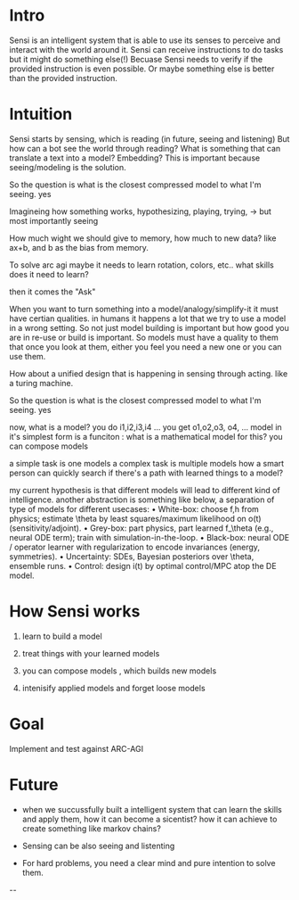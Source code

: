 # Intro
Sensi is an intelligent system that is able to use its senses to perceive and interact with the world around it.
Sensi can receive instructions to do tasks but it might do something else(!)
Becuase Sensi needs to verify if the provided instruction is even possible. Or maybe something else is better than the provided instruction.

# Intuition 
Sensi starts by sensing, which is reading (in future, seeing and listening)
But how can a bot see the world through reading?
What is something that can translate a text into a model? Embedding?
This is important because seeing/modeling is the solution.

So the question is what is the closest compressed model to what I'm seeing. yes

Imagineing how something works, hypothesizing, playing, trying, -> but most importantly seeing 

How much wight we should give to memory, how much to new data? like ax+b, and b as the bias from memory.


To solve arc agi maybe it needs to learn rotation, colors, etc.. what skills does it need to learn?

then it comes the "Ask"

When you want to turn something into a model/analogy/simplify-it it must have certian qualities. in humans it happens a lot that we try to use a model in a wrong setting. 
So not just model building is important but how good you are in re-use or build is important. 
So models must have a quality to them that once you look at them, either you feel you need a new one or you can use them. 

How about a unified design that is happening in sensing through acting. like a turing machine.


So the question is what is the closest compressed model to what I'm seeing. yes

now, what is a model?
you do i1,i2,i3,i4 ... you get o1,o2,o3, o4, ...
model in it's simplest form is a funciton
:
what is a mathematical model for this?
you can compose models

a simple task is one models
a complex task is multiple models
how a smart person can quickly search if there's a path with learned things to a model?

my current hypothesis is that different models will lead to different kind of intelligence.
another abstraction is something like below, a separation of type of models for different usecases:
	•	White-box: choose f,h from physics; estimate \theta by least squares/maximum likelihood on o(t) (sensitivity/adjoint).
	•	Grey-box: part physics, part learned f_\theta (e.g., neural ODE term); train with simulation-in-the-loop.
	•	Black-box: neural ODE / operator learner with regularization to encode invariances (energy, symmetries).
	•	Uncertainty: SDEs, Bayesian posteriors over \theta, ensemble runs.
	•	Control: design i(t) by optimal control/MPC atop the DE model.



# How Sensi works
1. learn to build a model
2. treat things with your learned models
3. you can compose models , which builds new models

100. intenisify applied models and forget loose models

# Goal
Implement and test against ARC-AGI

# Future
- when we succussfully built a intelligent system  that can learn the skills and apply them, how it can become a sicentist?
how it can achieve to create something like markov chains?

- Sensing can be also seeing and listenting

- For hard problems, you need a clear mind and pure intention to solve them.

--

